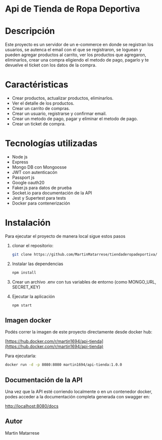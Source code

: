 # Api de Tienda de Ropa Deportiva

# Descripción
Este proyecto es un servidor de un e-commerce en donde se registran los usuarios, se autenca el email con el que se registraron, se loguean y pueden agregar productos al carrito, ver los productos que agregaron, eliminarlos, crear una compra eligiendo el metodo de pago, pagarlo y te devuelve el ticket con los datos de la compra.

# Caractéristicas
- Crear productos, actualizar productos, eliminarlos.
- Ver el detalle de los productos.
- Crear un carrito de compras.
- Crear un usuario, registrarse y confirmar email.
- Crear un metodo de pago, pagar y eliminar el metodo de pago.
- Crear un ticket de compra.

# Tecnologías utilizadas
- Node js
- Express
- Mongo DB con Mongoosse
- JWT con autenticacón
- Passport js
- Google oauth20
- Faker.js para datos de prueba
- Socket.io para documentación de la API
- Jest y Supertest para tests
- Docker para contenerización

# Instalación
Para ejecutar el proyecto de manera local sigue estos pasos

1. clonar el repositorio:

    ```bash
    git clone https://github.com/MartinMatarrese/tiendaderopadeportiva/tree/main/backend
    ```

2. Instalar las dependencias

    ```bash
    npm install
    ```

3. Crear un archivo .env con tus variables de entorno (como MONGO_URL, SECRET_KEY)

4. Ejecutar la aplicación

    ```bash
    npm start
    ```

## Imagen docker
Podés correr la imagen de este proyecto directamente desde docker hub:

[https://hub.docker.com/r/martin1694/api-tienda](https://hub.docker.com/r/martin1694/api-tienda)

Para ejecutarla:

```bash
docker run -d -p 8080:8080 martin1694/api-tienda:1.0.0
```

## Documentación de la API
Una vez que la API esté corriendo localmente o en un contenedor docker, podes acceder a la documentación completa generada con swagger en:

[http://localhost:8080/docs](http://localhost:8080/docs)

## Autor
Martin Matarrese